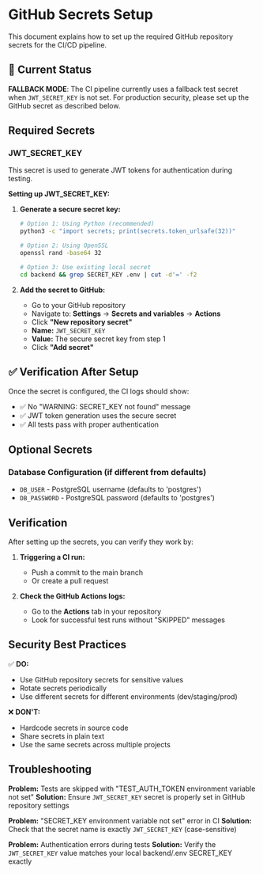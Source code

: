 # GitHub Secrets Setup

This document explains how to set up the required GitHub repository secrets for the CI/CD pipeline.

## 🚨 **Current Status**

**FALLBACK MODE**: The CI pipeline currently uses a fallback test secret when `JWT_SECRET_KEY` is not set. For production security, please set up the GitHub secret as described below.

## Required Secrets

### JWT_SECRET_KEY
This secret is used to generate JWT tokens for authentication during testing.

**Setting up JWT_SECRET_KEY:**

1. **Generate a secure secret key:**
   ```bash
   # Option 1: Using Python (recommended)
   python3 -c "import secrets; print(secrets.token_urlsafe(32))"
   
   # Option 2: Using OpenSSL
   openssl rand -base64 32
   
   # Option 3: Use existing local secret
   cd backend && grep SECRET_KEY .env | cut -d'=' -f2
   ```

2. **Add the secret to GitHub:**
   - Go to your GitHub repository
   - Navigate to: **Settings** → **Secrets and variables** → **Actions**
   - Click **"New repository secret"**
   - **Name:** `JWT_SECRET_KEY`
   - **Value:** The secure secret key from step 1
   - Click **"Add secret"**

## ✅ **Verification After Setup**

Once the secret is configured, the CI logs should show:
- ✅ No "WARNING: SECRET_KEY not found" message
- ✅ JWT token generation uses the secure secret
- ✅ All tests pass with proper authentication

## Optional Secrets

### Database Configuration (if different from defaults)
- `DB_USER` - PostgreSQL username (defaults to 'postgres')
- `DB_PASSWORD` - PostgreSQL password (defaults to 'postgres')

## Verification

After setting up the secrets, you can verify they work by:

1. **Triggering a CI run:**
   - Push a commit to the main branch
   - Or create a pull request

2. **Check the GitHub Actions logs:**
   - Go to the **Actions** tab in your repository
   - Look for successful test runs without "SKIPPED" messages

## Security Best Practices

✅ **DO:**
- Use GitHub repository secrets for sensitive values
- Rotate secrets periodically
- Use different secrets for different environments (dev/staging/prod)

❌ **DON'T:**
- Hardcode secrets in source code
- Share secrets in plain text
- Use the same secrets across multiple projects

## Troubleshooting

**Problem:** Tests are skipped with "TEST_AUTH_TOKEN environment variable not set"
**Solution:** Ensure `JWT_SECRET_KEY` secret is properly set in GitHub repository settings

**Problem:** "SECRET_KEY environment variable not set" error in CI
**Solution:** Check that the secret name is exactly `JWT_SECRET_KEY` (case-sensitive)

**Problem:** Authentication errors during tests
**Solution:** Verify the `JWT_SECRET_KEY` value matches your local backend/.env SECRET_KEY exactly
